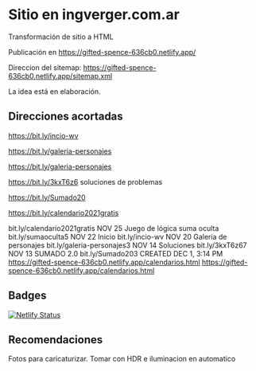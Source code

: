# Sitio en ingverger.com.ar

Transformación de sitio a HTML

Publicación en https://gifted-spence-636cb0.netlify.app/

Direccion del sitemap: https://gifted-spence-636cb0.netlify.app/sitemap.xml

La idea está en elaboración.



## Direcciones acortadas

https://bit.ly/incio-wv

https://bit.ly/galeria-personajes

https://bit.ly/galeria-personajes


https://bit.ly/3kxT6z6 soluciones de problemas

https://bit.ly/Sumado20

https://bit.ly/calendario2021gratis


bit.ly/calendario2021gratis
NOV 25
Juego de lógica suma oculta
bit.ly/sumaoculta5
NOV 22
Inicio
bit.ly/incio-wv
NOV 20
Galería de personajes
bit.ly/galeria-personajes3
NOV 14
Soluciones
bit.ly/3kxT6z67
NOV 13
SUMADO 2.0
bit.ly/Sumado203
CREATED DEC 1, 3:14 PM
https://gifted-spence-636cb0.netlify.app/calendarios.html
https://gifted-spence-636cb0.netlify.app/calendarios.html


## Badges

[![Netlify Status](https://api.netlify.com/api/v1/badges/15d76782-50d4-4bd1-8ec8-f46306baa10d/deploy-status)](https://app.netlify.com/sites/gifted-spence-636cb0/deploys)


## Recomendaciones

Fotos para caricaturizar. Tomar con HDR e iluminacion en automatico 